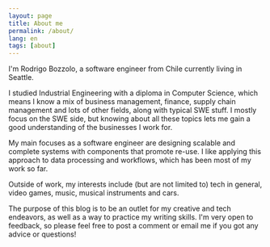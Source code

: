```yaml
---
layout: page
title: About me
permalink: /about/
lang: en
tags: [about]
---
```


I'm Rodrigo Bozzolo, a software engineer from Chile currently living in Seattle.

I studied Industrial Engineering with a diploma in Computer Science, which means I 
know a mix of business management, finance, supply chain management and lots of 
other fields, along with typical SWE stuff. I mostly focus on the SWE side, but knowing
about all these topics lets me gain a good understanding of the businesses I work for.

My main focuses as a software engineer are designing scalable and complete systems
with components that promote re-use. I like applying this approach to data processing
and workflows, which has been most of my work so far.

Outside of work, my interests include (but are not limited to) tech in general, video
games, music, musical instruments and cars.

The purpose of this blog is to be an outlet for my creative and tech endeavors, as well
as a way to practice my writing skills. I'm very open to feedback, so please feel free
to post a comment or email me if you got any advice or questions!
